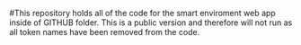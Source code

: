 
#This repository holds all of the code for the smart enviroment web app inside of GITHUB folder. This is a public version and therefore will not run as all token names have been removed from the code.
